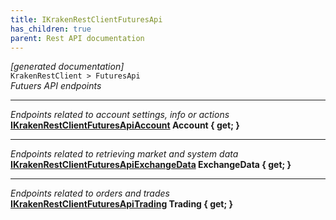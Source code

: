```yaml
---
title: IKrakenRestClientFuturesApi
has_children: true
parent: Rest API documentation
---
```

*[generated documentation]*  
`KrakenRestClient > FuturesApi`  
*Futuers API endpoints*
  
***
*Endpoints related to account settings, info or actions*  
**[IKrakenRestClientFuturesApiAccount](IKrakenRestClientFuturesApiAccount.html) Account { get; }**  
***
*Endpoints related to retrieving market and system data*  
**[IKrakenRestClientFuturesApiExchangeData](IKrakenRestClientFuturesApiExchangeData.html) ExchangeData { get; }**  
***
*Endpoints related to orders and trades*  
**[IKrakenRestClientFuturesApiTrading](IKrakenRestClientFuturesApiTrading.html) Trading { get; }**  
